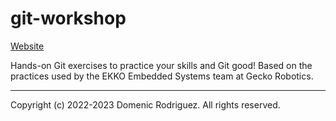 # git-workshop

[Website](https://domenicp.github.io/git-workshop)

Hands-on Git exercises to practice your skills and Git good! Based on the practices used by the EKKO Embedded Systems team at Gecko Robotics.

---

Copyright (c) 2022-2023 Domenic Rodriguez. All rights reserved.
